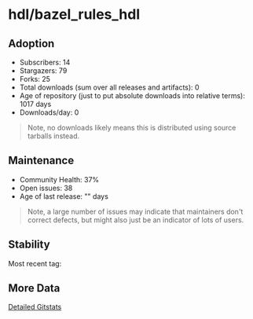 # hdl/bazel_rules_hdl

## Adoption

- Subscribers: 14
- Stargazers: 79
- Forks: 25
- Total downloads (sum over all releases and artifacts): 0
- Age of repository (just to put absolute downloads into relative terms): 1017 days
- Downloads/day: 0

> Note, no downloads likely means this is distributed using source tarballs instead.

## Maintenance

- Community Health: 37%
- Open issues: 38
- Age of last release: "<No Releases>" days

> Note, a large number of issues may indicate that maintainers don't correct defects, but might also
> just be an indicator of lots of users.

## Stability

Most recent tag: 

## More Data

[Detailed Gitstats](/bazel-catalog/gitstats/hdl/bazel_rules_hdl)

